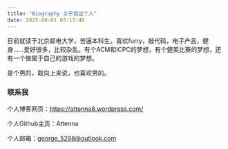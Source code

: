 ```yaml
---
title: "Biography 关于我这个人"
date: 2025-08-01 03:13:40
---
```


目前就读于北京邮电大学，苦逼本科生。喜欢furry，敲代码，电子产品，健身……爱好很多，比较杂乱。有个ACM和ICPC的梦想，有个健美比赛的梦想，还有一个做属于自己的游戏的梦想。

是个男的，取向上来说，也喜欢男的。

### 联系我

个人博客网页：https://attenna8.wordpress.com/

个人Github主页：Attenna

个人邮箱：george_5298@outlook.com